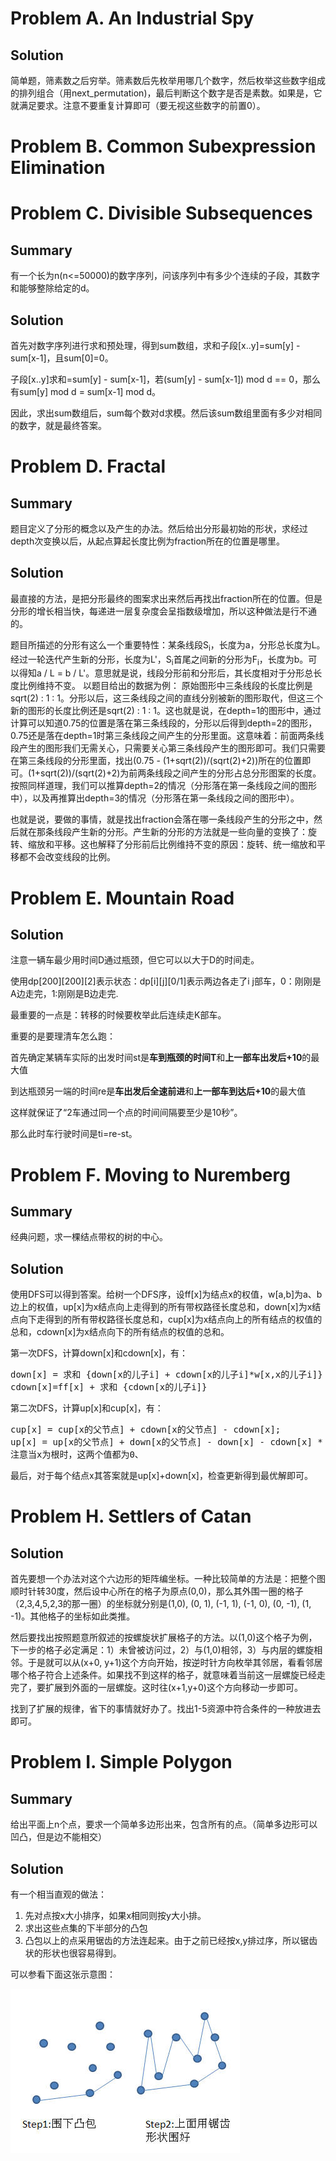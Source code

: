 # Problem A. An Industrial Spy
## Solution
简单题，筛素数之后穷举。筛素数后先枚举用哪几个数字，然后枚举这些数字组成的排列组合（用next_permutation)，最后判断这个数字是否是素数。如果是，它就满足要求。注意不要重复计算即可（要无视这些数字的前置0）。

# Problem B. Common Subexpression Elimination

# Problem C. Divisible Subsequences
## Summary
有一个长为n(n<=50000)的数字序列，问该序列中有多少个连续的子段，其数字和能够整除给定的d。
## Solution

首先对数字序列进行求和预处理，得到sum数组，求和子段[x..y]=sum[y] - sum[x-1]，且sum[0]=0。

子段[x..y]求和=sum[y] - sum[x-1]，若(sum[y] - sum[x-1]) mod d == 0，那么有sum[y] mod d = sum[x-1] mod d。

因此，求出sum数组后，sum每个数对d求模。然后该sum数组里面有多少对相同的数字，就是最终答案。

# Problem D. Fractal
## Summary
题目定义了分形的概念以及产生的办法。然后给出分形最初始的形状，求经过depth次变换以后，从起点算起长度比例为fraction所在的位置是哪里。
## Solution

最直接的方法，是把分形最终的图案求出来然后再找出fraction所在的位置。但是分形的增长相当快，每递进一层复杂度会呈指数级增加，所以这种做法是行不通的。

题目所描述的分形有这么一个重要特性：某条线段S<sub>i</sub>，长度为a，分形总长度为L。经过一轮迭代产生新的分形，长度为L'，S<sub>i</sub>首尾之间新的分形为F<sub>i</sub>，长度为b。可以得知a / L = b / L'。意思就是说，线段分形前和分形后，其长度相对于分形总长度比例维持不变。
以题目给出的数据为例： 原始图形中三条线段的长度比例是sqrt(2) : 1 : 1。分形以后，这三条线段之间的直线分别被新的图形取代，但这三个新的图形的长度比例还是sqrt(2) : 1 : 1。这也就是说，在depth=1的图形中，通过计算可以知道0.75的位置是落在第三条线段的，分形以后得到depth=2的图形，0.75还是落在depth=1时第三条线段之间产生的分形里面。这意味着：前面两条线段产生的图形我们无需关心，只需要关心第三条线段产生的图形即可。我们只需要在第三条线段的分形里面，找出(0.75 - (1+sqrt(2))/(sqrt(2)+2))所在的位置即可。(1+sqrt(2))/(sqrt(2)+2)为前两条线段之间产生的分形占总分形图案的长度。按照同样道理，我们可以推算depth=2的情况（分形落在第一条线段之间的图形中），以及再推算出depth=3的情况（分形落在第一条线段之间的图形中）。

也就是说，要做的事情，就是找出fraction会落在哪一条线段产生的分形之中，然后就在那条线段产生新的分形。产生新的分形的方法就是一些向量的变换了：旋转、缩放和平移。这也解释了分形前后比例维持不变的原因：旋转、统一缩放和平移都不会改变线段的比例。


# Problem E. Mountain Road
## Solution

注意一辆车最少用时间D通过瓶颈，但它可以以大于D的时间走。

使用dp\[200\]\[200\]\[2\]表示状态：dp\[i\]\[j\]\[0/1\]表示两边各走了i j部车，0：刚刚是A边走完，1:刚刚是B边走完.

最重要的一点是：转移的时候要枚举此后连续走K部车。

重要的是要理清车怎么跑：

首先确定某辆车实际的出发时间st是<b>车到瓶颈的时间T</b>和<b>上一部车出发后+10</b>的最大值

到达瓶颈另一端的时间re是<b>车出发后全速前进</b>和<b>上一部车到达后+10</b>的最大值

这样就保证了“2车通过同一个点的时间间隔要至少是10秒”。

那么此时车行驶时间是ti=re-st。 

# Problem F. Moving to Nuremberg
## Summary
经典问题，求一棵结点带权的树的中心。 
## Solution

使用DFS可以得到答案。给树一个DFS序，设ff[x]为结点x的权值，w[a,b]为a、b边上的权值，up[x]为x结点向上走得到的所有带权路径长度总和，down[x]为x结点向下走得到的所有带权路径长度总和，cup[x]为x结点向上的所有结点的权值的总和，cdown[x]为x结点向下的所有结点的权值的总和。

第一次DFS，计算down[x]和cdown[x]，有：
<pre>
down[x] = 求和 {down[x的儿子i] + cdown[x的儿子i]*w[x,x的儿子i]}
cdown[x]=ff[x] + 求和 {cdown[x的儿子i]}
</pre>
第二次DFS，计算up[x]和cup[x]，有：
<pre>
cup[x] = cup[x的父节点] + cdown[x的父节点] - cdown[x];
up[x] = up[x的父节点] + down[x的父节点] - down[x] - cdown[x] * e + cup[x] * e;
注意当x为根时，这两个值都为0、
</pre>
最后，对于每个结点x其答案就是up[x]+down[x]，检查更新得到最优解即可。 



# Problem H. Settlers of Catan
## Solution
首先要想一个办法对这个六边形的矩阵编坐标。一种比较简单的方法是：把整个图顺时针转30度，然后设中心所在的格子为原点(0,0)，那么其外围一圈的格子（2,3,4,5,2,3的那一圈）的坐标就分别是(1,0), (0, 1), (-1, 1), (-1, 0), (0, -1), (1, -1)。其他格子的坐标如此类推。

然后要找出按照题意所叙述的按螺旋状扩展格子的方法。以(1,0)这个格子为例，下一步的格子必定满足：1）未曾被访问过，2）与(1,0)相邻，3）与内层的螺旋相邻。于是就可以从(x+0, y+1)这个方向开始，按逆时针方向枚举其邻居，看看邻居哪个格子符合上述条件。如果找不到这样的格子，就意味着当前这一层螺旋已经走完了，要扩展到外面的一层螺旋。这时往(x+1,y+0)这个方向移动一步即可。

找到了扩展的规律，省下的事情就好办了。找出1-5资源中符合条件的一种放进去即可。

# Problem I. Simple Polygon
## Summary
给出平面上n个点，要求一个简单多边形出来，包含所有的点。（简单多边形可以凹凸，但是边不能相交）
## Solution
有一个相当直观的做法：

1. 先对点按x大小排序，如果x相同则按y大小排。
2. 求出这些点集的下半部分的凸包
3. 凸包以上的点采用锯齿的方法连起来。由于之前已经按x,y排过序，所以锯齿状的形状也很容易得到。

可以参看下面这张示意图：

![Problem I Simple Polygon Image 1](img/4617_Img1.jpg "Problem I Simple Polygon Image 1")

